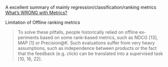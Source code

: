 

A excellent summary of mainly regression/classification/ranking metrics [What’s WRONG with Metrics?](https://towardsdatascience.com/choosing-the-right-metric-is-a-huge-issue-99ccbe73de61)



Limitation of Offline ranking metrics [](http://export.arxiv.org/pdf/1801.07030)

> To solve these pitfalls, people historically relied on offline ex- periments based on some rank-based metrics, such as NDCG [13], MAP [1] or Precision@K. Such evaluations suffer from very heavy assumptions, such as independence between products or the fact that the feedback (e.g. click) can be translated into a supervised task [10, 16, 22].